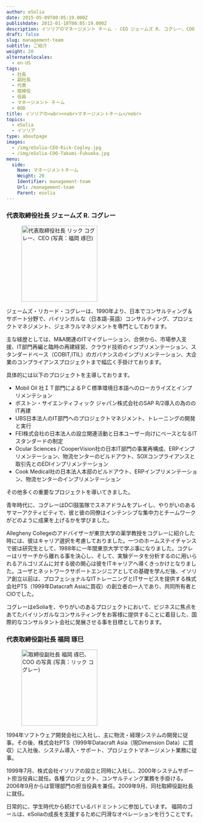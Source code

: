 ```yaml
---
author: eSolia
date: 2015-05-09T00:05:19.000Z
publishdate: 2012-01-10T00:05:19.000Z
description: イソリアのマネージメント チーム - CEO ジェームズ R. コグレー、COO 福岡 琢巳
draft: false
slug: management-team
subtitle: ご紹介
weight: 20
alternatelocales:
  - en-US
tags:
  - 社長
  - 副社長
  - 代表
  - 取締役
  - 役員
  - マネージメント チーム
  - BOD
title: イソリアの<wbr><nobr>マネージメントチーム</nobr>
topics:
  - eSolia
  - イソリア
type: aboutpage
images:
  - /img/eSolia-CEO-Rick-Cogley.jpg
  - /img/eSolia-COO-Takumi-Fukuoka.jpg
menu:
  side:
    Name: マネージメントチーム
    Weight: 20
    Identifier: management-team
    Url: /management-team
    Parent: esolia
---
```


### 代表取締役社長 <wbr><nobr>ジェームズ R. コグレー</nobr>

<figure class="image-container">
<img class="materialboxed right responsive-img z-depth-1" width="200" data-caption="代表取締役社長 リック コグレー、CEO" alt="代表取締役社長 リック コグレー、CEO (写真：福岡 琢巳)" src="/img/eSolia-CEO-Rick-Cogley.jpg" >
</figure>

ジェームズ・リカード・コグレーは、1990年より、日本でコンサルティング＆サポート分野で、バイリンガルな（日本語-英語）コンサルティング、プロジェクトマネジメント、ジェネラルマネジメントを専門としております。

主な経歴としては、M&A関連のITマイグレーション、合併から、市場参入支援、IT部門再編と臨時の再建経営、クラウド技術のインプリメンテーション、スタンダードベース（COBIT,ITIL）のガバナンスのインプリメンテーション、大企業のコンプライアンスプロジェクトまで幅広く手掛けております。

具体的には以下のプロジェクトを主導しております。

* Mobil Oil 社ＩＴ部門によるＰＣ標準環境日本語へのローカライズとインプリメンテション
* ボストン・サイエンティフィック ジャパン株式会社のSAP R/2導入の為ののIT再建
* UBS日本法人のIT部門へのプロジェクトマネジメント、トレーニングの開発と実行
* FEI株式会社の日本法人の設立関連活動と日本ユーザー向けにベースとなるITスタンダードの制定
* Ocular Sciences / CooperVision社の日本IT部門の事業再構成、ERPインプリメンテーション、物流センターのビルドアウト、SOXコンプライアンスと取引先とのEDIインプリメンテーション
* Cook Medical社の日本法人本部のビルドアウト、ERPインプリメンテーション、物流センターのインプリメンテーション

その他多くの重要なプロジェクトを導いてきました。

青年時代に、コグレーはDCI鼓笛隊でスネアドラムをプレイし、やりがいのあるサマーアクティビティで、彼と彼の同僚はインテンシブな集中力とチームワークがどのように成果を上げるかを学びました。

Allegheny Collegeのアドバイザーが東京大学の薬学教授をコグレーに紹介した時には、彼はキャリア選択を考慮しておりました。一つのホームステイチャンスで彼は研究生として、1988年に一年間東京大学で学ぶ事になりました。コグレーはリサーチから離れる事を決心し、そして、実験データを分析するのに用いられるアルゴリズムに対する彼の関心は彼をITキャリアへ導くきっかけとなりました。ユーザとネットワークサポートエンジニアとしての基礎を学んだ後、イソリア創立以前は、プロフェショナルなITトレーニングとITサービスを提供する株式会社PTS（1999年Datacraft Asiaに買収）の創立者の一人であり、共同所有者とCIOでした。

コグレーはeSoliaを、やりがいのあるプロジェクトにおいて、ビジネスに焦点をあてたバイリンガルなコンサルティングをお客様に提供することに着目した、国際的なコンサルタント会社に発展させる事を目標としております。

### 代表取締役副社長 <wbr><nobr>福岡 琢巳</nobr>

<figure class="image-container">
<img class="materialboxed right responsive-img z-depth-1" width="200" data-caption="取締役副社長 福岡 琢巳、COO (写真：リック コグレー)" alt="取締役副社長 福岡 琢巳、COO の写真 (写真：リック コグレー)" src="/img/eSolia-COO-Takumi-Fukuoka.jpg" >
</figure>

1994年ソフトウェア開発会社に入社し、主に物流・経理システムの開発に従事。その後、株式会社PTS（1999年Datacraft Asia（現Dimension Data）に買収）に入社後、システム導入・サポート、プロジェクトマネージメント業務に従事。

1999年7月、株式会社イソリアの設立と同時に入社し、2000年システムサポート担当役員に就任。各種プロジェクト、コンサルティング業務を手掛ける。2006年9月からは管理部門の担当役員を兼任。2009年9月、同社取締役副社長に就任。

日常的に、学生時代から続けているバドミントンに参加しています。
福岡のゴールは、eSoliaの成長を支援するために円滑なオペレーションを行うことです。
